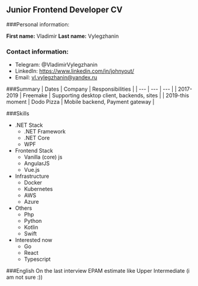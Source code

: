## Junior Frontend Developer CV

###Personal information:

**First name:**
Vladimir 
**Last name:** 
Vylegzhanin

### Contact information:
* Telegram: @VladimirVylegzhanin
* LinkedIn: https://www.linkedin.com/in/johnyout/
* Email: vl.vylegzhanin@yandex.ru

###Summary
| Dates | Company | Responsibilities |
| --- | --- | --- |
| 2017-2019 | Freemake | Supporting desktop client, backends, sites |
| 2019-this moment | Dodo Pizza | Mobile backend, Payment gateway |

###Skills
* .NET Stack
	* .NET Framework
	* .NET Core
	* WPF
* Frontend Stack
	* Vanilla (core) js
	* AngularJS
	* Vue.js
* Infrastructure
	* Docker
	* Kubernetes
	* AWS
	* Azure
* Others
	* Php
	* Python
	* Kotlin
	* Swift
* Interested now
	* Go
	* React
	* Typescript

###English
On the last interview EPAM estimate like Upper Intermediate (i am not sure :))